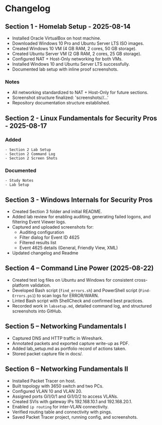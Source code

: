 # Changelog

## Section 1 - Homelab Setup - 2025-08-14

- Installed Oracle VirtualBox on host machine.
- Downloaded Windows 10 Pro and Ubuntu Server LTS ISO images.
- Created Windows 10 VM (4 GB RAM, 2 cores, 50 GB storage).
- Created Ubuntu Server VM (2 GB RAM, 2 cores, 25 GB storage).
- Configured NAT + Host-Only networking for both VMs.
- Installed Windows 10 and Ubuntu Server LTS successfully.
- Documented lab setup with inline proof screenshots.

### Notes
- All networking standardized to NAT + Host-Only for future sections.
- Screenshot structure finalized: 'screenshots/<machine>/...'
- Repository documentation structure established.

## Section 2 - Linux Fundamentals for Security Pros - 2025-08-17

### Added 
	- Section 2 Lab Setup
	- Section 2 Command Log
	- Section 2 Screen Shots

### Documented
	- Study Notes
	- Lab Setup

## Section 3 - Windows Internals for Security Pros
- Created Section 3 folder and initial README.
- Added lab review for enabling auditing, generating failed logons, and filtering Event Viewer logs.
- Captured and uploaded screenshots for:
	- Auditing configuration
	- Filter dialog for Event ID 4625
	- Filtered results list
	- Event 4625 details (General, Friendly View, XML)
- Updated changelog and Readme

## Section 4 – Command Line Power (2025-08-22)
- Created test log files on Ubuntu and Windows for consistent cross-platform validation.  
- Developed Bash script (`find_errors.sh`) and PowerShell script (`Find-Errors.ps1`) to scan logs for ERROR/WARN.  
- Linted Bash script with ShellCheck and confirmed best practices.  
- Recorded work in `labsetup.md`, detailed command log, and structured screenshots into GitHub.  

## Section 5 – Networking Fundamentals I
- Captured DNS and HTTP traffic in Wireshark.
- Annotated packets and exported capture write-up as PDF.
- Added lab_setup.md as portfolio record of actions taken.
- Stored packet capture file in docs/.

## Section 6 – Networking Fundamentals II
- Installed Packet Tracer on host.  
- Built topology with 3650 switch and two PCs.  
- Configured VLAN 10 and VLAN 20.  
- Assigned ports Gi1/0/1 and Gi1/0/2 to access VLANs.  
- Created SVIs with gateway IPs 192.168.10.1 and 192.168.20.1.  
- Enabled `ip routing` for inter-VLAN connectivity.  
- Verified routing table and connectivity with pings.  
- Saved Packet Tracer project, running config, and screenshots.  
